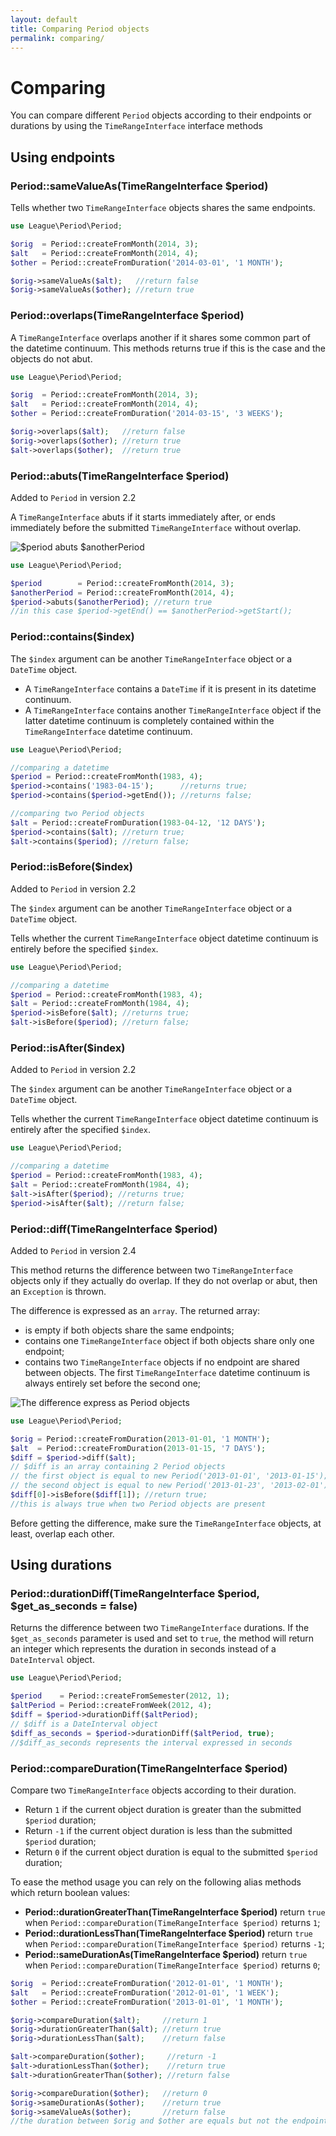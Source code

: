 ```yaml
---
layout: default
title: Comparing Period objects
permalink: comparing/
---
```


# Comparing

You can compare different `Period` objects according to their endpoints or durations by using the `TimeRangeInterface` interface methods

## Using endpoints

### Period::sameValueAs(TimeRangeInterface $period)

Tells whether two `TimeRangeInterface` objects shares the same endpoints.

~~~php
use League\Period\Period;

$orig  = Period::createFromMonth(2014, 3);
$alt   = Period::createFromMonth(2014, 4);
$other = Period::createFromDuration('2014-03-01', '1 MONTH');

$orig->sameValueAs($alt);   //return false
$orig->sameValueAs($other); //return true
~~~

### Period::overlaps(TimeRangeInterface $period)

A `TimeRangeInterface` overlaps another if it shares some common part of the datetime continuum. This methods returns true if this is the case and the objects do not abut.

~~~php
use League\Period\Period;

$orig  = Period::createFromMonth(2014, 3);
$alt   = Period::createFromMonth(2014, 4);
$other = Period::createFromDuration('2014-03-15', '3 WEEKS');

$orig->overlaps($alt);   //return false
$orig->overlaps($other); //return true
$alt->overlaps($other);  //return true
~~~

### Period::abuts(TimeRangeInterface $period)

<p class="message-notice">Added to <code>Period</code> in version 2.2</p>

A `TimeRangeInterface` abuts if it starts immediately after, or ends immediately before the submitted `TimeRangeInterface` without overlap.

![](/media/period-abuts.png "$period abuts $anotherPeriod")

~~~php
use League\Period\Period;

$period        = Period::createFromMonth(2014, 3);
$anotherPeriod = Period::createFromMonth(2014, 4);
$period->abuts($anotherPeriod); //return true
//in this case $period->getEnd() == $anotherPeriod->getStart();
~~~

### Period::contains($index)

The `$index` argument can be another `TimeRangeInterface` object or a `DateTime` object.

- A `TimeRangeInterface` contains a `DateTime` if it is present in its datetime continuum.
- A `TimeRangeInterface` contains another `TimeRangeInterface` object if the latter datetime continuum is completely contained within the `TimeRangeInterface` datetime continuum.

~~~php
use League\Period\Period;

//comparing a datetime
$period = Period::createFromMonth(1983, 4);
$period->contains('1983-04-15');      //returns true;
$period->contains($period->getEnd()); //returns false;

//comparing two Period objects
$alt = Period::createFromDuration(1983-04-12, '12 DAYS');
$period->contains($alt); //return true;
$alt->contains($period); //return false;
~~~

### Period::isBefore($index)

<p class="message-notice">Added to <code>Period</code> in version 2.2</p>

The `$index` argument can be another `TimeRangeInterface` object or a `DateTime` object.

Tells whether the current `TimeRangeInterface` object datetime continuum is entirely before the specified `$index`.

~~~php
use League\Period\Period;

//comparing a datetime
$period = Period::createFromMonth(1983, 4);
$alt = Period::createFromMonth(1984, 4);
$period->isBefore($alt); //returns true;
$alt->isBefore($period); //return false;
~~~

### Period::isAfter($index)

<p class="message-notice">Added to <code>Period</code> in version 2.2</p>

The `$index` argument can be another `TimeRangeInterface` object or a `DateTime` object.

Tells whether the current `TimeRangeInterface` object datetime continuum is entirely after the specified `$index`.

~~~php
use League\Period\Period;

//comparing a datetime
$period = Period::createFromMonth(1983, 4);
$alt = Period::createFromMonth(1984, 4);
$alt->isAfter($period); //returns true;
$period->isAfter($alt); //return false;
~~~

### Period::diff(TimeRangeInterface $period)

<p class="message-notice">Added to <code>Period</code> in version 2.4</p>

 This method returns the difference between two `TimeRangeInterface` objects only if they actually do overlap. If they do not overlap or abut, then an `Exception` is thrown.

 The difference is expressed as an `array`. The returned array:

 - is empty if both objects share the same endpoints;
 - contains one `TimeRangeInterface` object if both objects share only one endpoint;
 - contains two `TimeRangeInterface` objects if no endpoint are shared between objects. The first `TimeRangeInterface` datetime continuum is always entirely set before the second one;

![](/media/period-diff.png "The difference express as Period objects")

~~~php
use League\Period\Period;

$orig = Period::createFromDuration(2013-01-01, '1 MONTH');
$alt  = Period::createFromDuration(2013-01-15, '7 DAYS');
$diff = $period->diff($alt);
// $diff is an array containing 2 Period objects
// the first object is equal to new Period('2013-01-01', '2013-01-15');
// the second object is equal to new Period('2013-01-23', '2013-02-01');
$diff[0]->isBefore($diff[1]); //return true;
//this is always true when two Period objects are present
~~~

<p class="message-info">Before getting the difference, make sure the <code>TimeRangeInterface</code> objects, at least, overlap each other.</p>

## Using durations

### Period::durationDiff(TimeRangeInterface $period, $get_as_seconds = false)

Returns the difference between two `TimeRangeInterface` durations. If the `$get_as_seconds` parameter is used and set to `true`, the method will return an integer which represents the duration in seconds instead of a `DateInterval` object.

~~~php
use League\Period\Period;

$period    = Period::createFromSemester(2012, 1);
$altPeriod = Period::createFromWeek(2012, 4);
$diff = $period->durationDiff($altPeriod);
// $diff is a DateInterval object
$diff_as_seconds = $period->durationDiff($altPeriod, true);
//$diff_as_seconds represents the interval expressed in seconds
~~~

### Period::compareDuration(TimeRangeInterface $period)

Compare two `TimeRangeInterface` objects according to their duration.

- Return `1` if the current object duration is greater than the submitted `$period` duration;
- Return `-1` if the current object duration is less than the submitted `$period` duration;
- Return `0` if the current object duration is equal to the submitted `$period` duration;

To ease the method usage you can rely on the following alias methods which return boolean values:

- **Period::durationGreaterThan(TimeRangeInterface $period)** return `true` when `Period::compareDuration(TimeRangeInterface $period)` returns `1`;
- **Period::durationLessThan(TimeRangeInterface $period)** return `true` when `Period::compareDuration(TimeRangeInterface $period)` returns `-1`;
- **Period::sameDurationAs(TimeRangeInterface $period)** return `true` when `Period::compareDuration(TimeRangeInterface $period)` returns `0`;

~~~php
$orig  = Period::createFromDuration('2012-01-01', '1 MONTH');
$alt   = Period::createFromDuration('2012-01-01', '1 WEEK');
$other = Period::createFromDuration('2013-01-01', '1 MONTH');

$orig->compareDuration($alt);     //return 1
$orig->durationGreaterThan($alt); //return true
$orig->durationLessThan($alt);    //return false

$alt->compareDuration($other);     //return -1
$alt->durationLessThan($other);    //return true
$alt->durationGreaterThan($other); //return false

$orig->compareDuration($other);   //return 0
$orig->sameDurationAs($other);    //return true
$orig->sameValueAs($other);       //return false
//the duration between $orig and $other are equals but not the endpoints!!
~~~